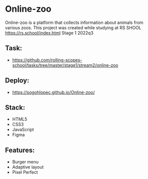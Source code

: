 # Online-zoo
 Online-zoo is a platform that collects information about animals from various zoos. This project was created while studying at RS SHOOL https://rs.school/index.html Stage 1 2022q3

## Task:
* https://github.com/rolling-scopes-school/tasks/tree/master/stage1/stream2/online-zoo

## Deploy:
* https://sogohlopec.github.io/Online-zoo/

## Stack:
* HTML5
* CSS3
* JavaScript
* Figma

## Features:
* Burger menu
* Adaptive layout
* Pixel Perfect
